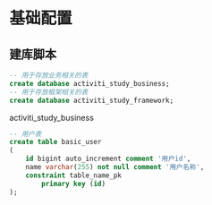 # 基础配置

## 建库脚本

```sql
-- 用于存放业务相关的表
create database activiti_study_business;
-- 用于存放框架相关的表
create database activiti_study_framework; 
```

activiti_study_business
```sql
-- 用户表
create table basic_user
(
	id bigint auto_increment comment '用户id',
	name varchar(255) not null comment '用户名称',
	constraint table_name_pk
		primary key (id)
);


```